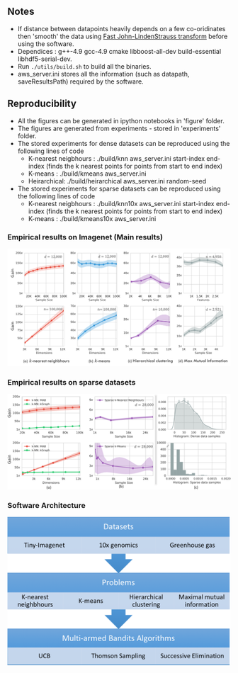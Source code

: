 ## Notes
- If distance between datapoints heavily depends on a few co-oridinates then 'smooth' the data using [Fast John-LindenStrauss transform](https://www.cs.princeton.edu/~chazelle/pubs/FJLT-sicomp09.pdf) before using the software.
- Dependices : g++-4.9 gcc-4.9  cmake  libboost-all-dev  build-essential  libhdf5-serial-dev.
- Run `./utils/build.sh` to build all the binaries.
- aws_server.ini stores all the information (such as datapath, saveResultsPath) required by the  software.

## Reproducibility
- All the figures can be generated in ipython notebooks in 'figure' folder.
- The figures are generated from experiments - stored in 'experiments' folder.
- The stored experiments for dense datasets can be reproduced using the following lines of code
  - K-nearest neigbhours : ./build/knn aws_server.ini start-index end-index (finds the k nearest points for points from start to end index)
  - K-means : ./build/kmeans aws_server.ini
  - Heirarchical: ./build/heirarchical aws_server.ini random-seed
- The stored experiments for sparse datasets can be reproduced using the following lines of code
  - K-nearest neigbhours : ./build/knn10x aws_server.ini start-index end-index (finds the k nearest points for points from start to end index)
  - K-means : ./build/kmeans10x aws_server.ini

### Empirical results on Imagenet (Main results)
![Results on Different tasks](figures/intro.png)

### Empirical results on sparse datasets
![More Results](figures/figure2.png)

### Software Architecture
![Software Architecture](figures/Implementation.png)
